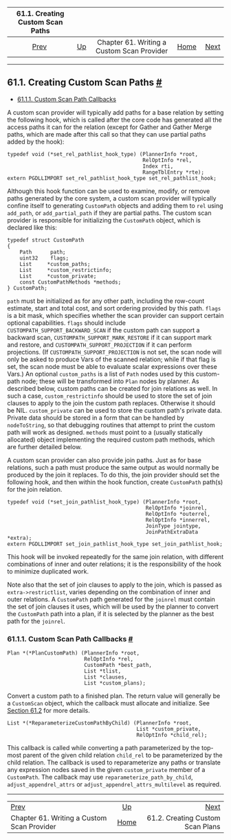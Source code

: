 <!--?xml version="1.0" encoding="UTF-8" standalone="no"?-->

|                    61.1. Creating Custom Scan Paths                    |                                                                     |                                            |                                                       |                                                                   |
| :--------------------------------------------------------------------: | :------------------------------------------------------------------ | :----------------------------------------: | ----------------------------------------------------: | ----------------------------------------------------------------: |
| [Prev](custom-scan.html "Chapter 61. Writing a Custom Scan Provider")  | [Up](custom-scan.html "Chapter 61. Writing a Custom Scan Provider") | Chapter 61. Writing a Custom Scan Provider | [Home](index.html "PostgreSQL 17devel Documentation") |  [Next](custom-scan-plan.html "61.2. Creating Custom Scan Plans") |

***

## 61.1. Creating Custom Scan Paths [#](#CUSTOM-SCAN-PATH)

* [61.1.1. Custom Scan Path Callbacks](custom-scan-path.html#CUSTOM-SCAN-PATH-CALLBACKS)

A custom scan provider will typically add paths for a base relation by setting the following hook, which is called after the core code has generated all the access paths it can for the relation (except for Gather and Gather Merge paths, which are made after this call so that they can use partial paths added by the hook):

    typedef void (*set_rel_pathlist_hook_type) (PlannerInfo *root,
                                                RelOptInfo *rel,
                                                Index rti,
                                                RangeTblEntry *rte);
    extern PGDLLIMPORT set_rel_pathlist_hook_type set_rel_pathlist_hook;

Although this hook function can be used to examine, modify, or remove paths generated by the core system, a custom scan provider will typically confine itself to generating `CustomPath` objects and adding them to `rel` using `add_path`, or `add_partial_path` if they are partial paths. The custom scan provider is responsible for initializing the `CustomPath` object, which is declared like this:

    typedef struct CustomPath
    {
        Path      path;
        uint32    flags;
        List     *custom_paths;
        List     *custom_restrictinfo;
        List     *custom_private;
        const CustomPathMethods *methods;
    } CustomPath;

`path` must be initialized as for any other path, including the row-count estimate, start and total cost, and sort ordering provided by this path. `flags` is a bit mask, which specifies whether the scan provider can support certain optional capabilities. `flags` should include `CUSTOMPATH_SUPPORT_BACKWARD_SCAN` if the custom path can support a backward scan, `CUSTOMPATH_SUPPORT_MARK_RESTORE` if it can support mark and restore, and `CUSTOMPATH_SUPPORT_PROJECTION` if it can perform projections. (If `CUSTOMPATH_SUPPORT_PROJECTION` is not set, the scan node will only be asked to produce Vars of the scanned relation; while if that flag is set, the scan node must be able to evaluate scalar expressions over these Vars.) An optional `custom_paths` is a list of `Path` nodes used by this custom-path node; these will be transformed into `Plan` nodes by planner. As described below, custom paths can be created for join relations as well. In such a case, `custom_restrictinfo` should be used to store the set of join clauses to apply to the join the custom path replaces. Otherwise it should be NIL. `custom_private` can be used to store the custom path's private data. Private data should be stored in a form that can be handled by `nodeToString`, so that debugging routines that attempt to print the custom path will work as designed. `methods` must point to a (usually statically allocated) object implementing the required custom path methods, which are further detailed below.

A custom scan provider can also provide join paths. Just as for base relations, such a path must produce the same output as would normally be produced by the join it replaces. To do this, the join provider should set the following hook, and then within the hook function, create `CustomPath` path(s) for the join relation.

    typedef void (*set_join_pathlist_hook_type) (PlannerInfo *root,
                                                 RelOptInfo *joinrel,
                                                 RelOptInfo *outerrel,
                                                 RelOptInfo *innerrel,
                                                 JoinType jointype,
                                                 JoinPathExtraData *extra);
    extern PGDLLIMPORT set_join_pathlist_hook_type set_join_pathlist_hook;

This hook will be invoked repeatedly for the same join relation, with different combinations of inner and outer relations; it is the responsibility of the hook to minimize duplicated work.

Note also that the set of join clauses to apply to the join, which is passed as `extra->restrictlist`, varies depending on the combination of inner and outer relations. A `CustomPath` path generated for the `joinrel` must contain the set of join clauses it uses, which will be used by the planner to convert the `CustomPath` path into a plan, if it is selected by the planner as the best path for the `joinrel`.

### 61.1.1. Custom Scan Path Callbacks [#](#CUSTOM-SCAN-PATH-CALLBACKS)

    Plan *(*PlanCustomPath) (PlannerInfo *root,
                             RelOptInfo *rel,
                             CustomPath *best_path,
                             List *tlist,
                             List *clauses,
                             List *custom_plans);

Convert a custom path to a finished plan. The return value will generally be a `CustomScan` object, which the callback must allocate and initialize. See [Section 61.2](custom-scan-plan.html "61.2. Creating Custom Scan Plans") for more details.

    List *(*ReparameterizeCustomPathByChild) (PlannerInfo *root,
                                              List *custom_private,
                                              RelOptInfo *child_rel);

This callback is called while converting a path parameterized by the top-most parent of the given child relation `child_rel` to be parameterized by the child relation. The callback is used to reparameterize any paths or translate any expression nodes saved in the given `custom_private` member of a `CustomPath`. The callback may use `reparameterize_path_by_child`, `adjust_appendrel_attrs` or `adjust_appendrel_attrs_multilevel` as required.

***

|                                                                        |                                                                     |                                                                   |
| :--------------------------------------------------------------------- | :-----------------------------------------------------------------: | ----------------------------------------------------------------: |
| [Prev](custom-scan.html "Chapter 61. Writing a Custom Scan Provider")  | [Up](custom-scan.html "Chapter 61. Writing a Custom Scan Provider") |  [Next](custom-scan-plan.html "61.2. Creating Custom Scan Plans") |
| Chapter 61. Writing a Custom Scan Provider                             |        [Home](index.html "PostgreSQL 17devel Documentation")        |                                  61.2. Creating Custom Scan Plans |
